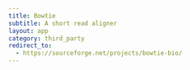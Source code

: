 ```yaml
---
title: Bowtie
subtitle: A short read aligner
layout: app
category: third_party
redirect_to:
  - https://sourceforge.net/projects/bowtie-bio/
---
```

